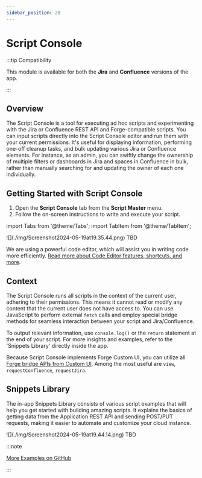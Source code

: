 ```yaml
---
sidebar_position: 20
---
```


# Script Console

:::tip Compatibility

This module is available for both the **Jira** and **Confluence** versions of the app.

:::


## Overview

The Script Console is a tool for executing ad hoc scripts and experimenting with the Jira or Confluence REST API and Forge-compatible scripts. You can input scripts directly into the Script Console editor and run them with your current permissions. It's useful for displaying information, performing one-off cleanup tasks, and bulk updating various Jira or Confluence elements. For instance, as an admin, you can swiftly change the ownership of multiple filters or dashboards in Jira and spaces in Confluence in bulk, rather than manually searching for and updating the owner of each one individually.


## Getting Started with Script Console

1. Open the **Script Console** tab from the **Script Master** menu.
2. Follow the on-screen instructions to write and execute your script.


import Tabs from '@theme/Tabs';
import TabItem from '@theme/TabItem';

<Tabs>
  <TabItem value="jira" label="In Jira version" default>
    ![](./img/Screenshot2024-05-19at19.35.44.png)
  </TabItem>
  <TabItem value="conf" label="In Confluence version">
    TBD
    <!-- ![](./img/Screenshot2024-05-23at12.02.51.png) -->
  </TabItem>
</Tabs>


We are using a powerful code editor, which will assist you in writing code more efficiently. [Read more about Code Editor features, shortcuts, and more](../editor.md).


## Context

The Script Console runs all scripts in the context of the current user, adhering to their permissions. This means it cannot read or modify any content that the current user does not have access to. You can use JavaScript to perform external `fetch` calls and employ special bridge methods for seamless interaction between your script and Jira/Confluence.

To output relevant information, use `console.log()` or the `return` statement at the end of your script. For more insights and examples, refer to the 'Snippets Library' directly inside the app.

Because Script Console implements Forge Custom UI, you can utilize all [Forge bridge APIs from Custom UI](../forge-bridge-front.md). Among the most useful are `view`, `requestConfluence`, `requestJira`.


## Snippets Library

The in-app Snippets Library consists of various script examples that will help you get started with building amazing scripts. It explains the basics of getting data from the Application REST API and sending POST/PUT requests, making it easier to automate and customize your cloud instance.


<Tabs>
  <TabItem value="jira" label="In Jira version" default>
    ![](./img/Screenshot2024-05-19at19.44.14.png)
  </TabItem>
  <TabItem value="conf" label="In Confluence version">
    TBD
  </TabItem>
</Tabs>


:::note

[More Examples on GitHub](https://github.com/kaisersoftapps/script-master)

:::